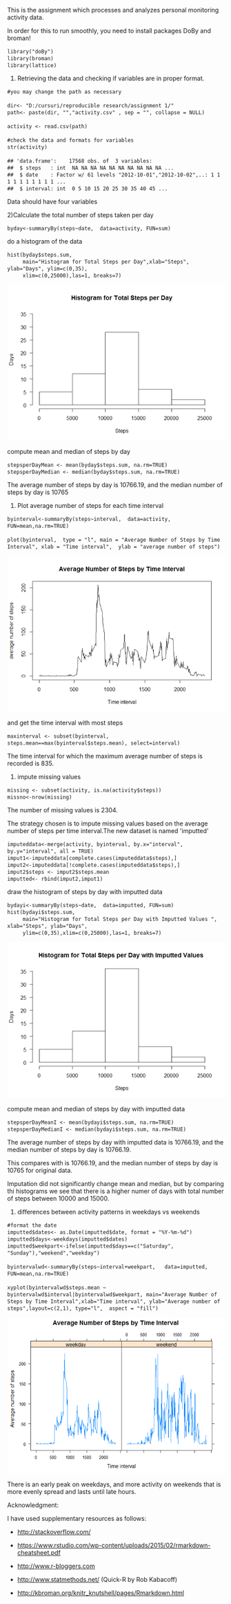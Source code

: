 This is the assignment which processes and analyzes personal monitoring
activity data.

In order for this to run smoothly, you need to install packages DoBy and
broman!

    library("doBy")
    library(broman)
    library(lattice)

1.  Retrieving the data and checking if variables are in proper format.

<!-- -->

    #you may change the path as necessary

    dir<- "D:/cursuri/reproducible research/assignment 1/"    
    path<- paste(dir, "","activity.csv" , sep = "", collapse = NULL) 

    activity <- read.csv(path)

    #check the data and formats for variables
    str(activity)

    ## 'data.frame':    17568 obs. of  3 variables:
    ##  $ steps   : int  NA NA NA NA NA NA NA NA NA NA ...
    ##  $ date    : Factor w/ 61 levels "2012-10-01","2012-10-02",..: 1 1 1 1 1 1 1 1 1 1 ...
    ##  $ interval: int  0 5 10 15 20 25 30 35 40 45 ...

Data should have four variables

2)Calculate the total number of steps taken per day

    byday<-summaryBy(steps~date,  data=activity, FUN=sum)

do a histogram of the data

    hist(byday$steps.sum, 
         main="Histogram for Total Steps per Day",xlab="Steps", ylab="Days", ylim=c(0,35), 
         xlim=c(0,25000),las=1, breaks=7)

![](PA1_template_files/figure-markdown_strict/unnamed-chunk-4-1.png)<!-- -->

compute mean and median of steps by day

    stepsperDayMean <- mean(byday$steps.sum, na.rm=TRUE)
    stepsperDayMedian <- median(byday$steps.sum, na.rm=TRUE)

The average number of steps by day is 10766.19, and the median number of
steps by day is 10765

1.  Plot average number of steps for each time interval

<!-- -->

    byinterval<-summaryBy(steps~interval,  data=activity, FUN=mean,na.rm=TRUE)

    plot(byinterval,  type = "l", main = "Average Number of Steps by Time Interval", xlab = "Time interval",  ylab = "average number of steps")

![](PA1_template_files/figure-markdown_strict/unnamed-chunk-7-1.png)<!-- -->

and get the time interval with most steps

    maxinterval <- subset(byinterval, steps.mean==max(byinterval$steps.mean), select=interval)

The time interval for which the maximum average number of steps is
recorded is 835.

1.  impute missing values

<!-- -->

    missing <- subset(activity, is.na(activity$steps))
    missno<-nrow(missing)

The number of missing values is 2304.

The strategy chosen is to impute missing values based on the average
number of steps per time interval.The new dataset is named 'imputted'

    imputeddata<-merge(activity, byinterval, by.x="interval", by.y="interval", all = TRUE)
    imput1<-imputeddata[complete.cases(imputeddata$steps),]
    imput2<-imputeddata[!complete.cases(imputeddata$steps),]
    imput2$steps <- imput2$steps.mean
    imputted<- rbind(imput2,imput1)

draw the histogram of steps by day with imputted data

    bydayi<-summaryBy(steps~date,  data=imputted, FUN=sum)
    hist(bydayi$steps.sum, 
         main="Histogram for Total Steps per Day with Imputted Values ", xlab="Steps", ylab="Days",
         ylim=c(0,35),xlim=c(0,25000),las=1, breaks=7)

![](PA1_template_files/figure-markdown_strict/unnamed-chunk-11-1.png)<!-- -->

compute mean and median of steps by day with imputted data

    stepsperDayMeanI <- mean(bydayi$steps.sum, na.rm=TRUE)
    stepsperDayMedianI <- median(bydayi$steps.sum, na.rm=TRUE)

The average number of steps by day with imputted data is 10766.19, and
the median number of steps by day is 10766.19.

This compares with is 10766.19, and the median number of steps by day is
10765 for original data.

Imputation did not significantly change mean and median, but by
comparing thi histograms we see that there is a higher numer of days
with total number of steps between 10000 and 15000.

1.  differences between activity patterns in weekdays vs weekends

<!-- -->

    #format the date
    imputted$dates<- as.Date(imputted$date, format = "%Y-%m-%d")
    imputted$days<-weekdays(imputted$dates)
    imputted$weekpart<-ifelse(imputted$days==c("Saturday", "Sunday"),"weekend","weekday")

    byintervalwd<-summaryBy(steps~interval+weekpart,   data=imputted, FUN=mean,na.rm=TRUE)

    xyplot(byintervalwd$steps.mean ~ byintervalwd$interval|byintervalwd$weekpart, main="Average Number of Steps by Time Interval",xlab="Time interval", ylab="Average number of steps",layout=c(2,1), type="l",  aspect = "fill")

![](PA1_template_files/figure-markdown_strict/unnamed-chunk-13-1.png)<!-- -->

There is an early peak on weekdays, and more activity on weekends that
is more evenly spread and lasts until late hours.

Acknowledgment:

I have used supplementary resources as follows:

-   <http://stackoverflow.com/>

-   <https://www.rstudio.com/wp-content/uploads/2015/02/rmarkdown-cheatsheet.pdf>

-   <http://www.r-bloggers.com>

-   <http://www.statmethods.net/> (Quick-R by Rob Kabacoff)

-   <http://kbroman.org/knitr_knutshell/pages/Rmarkdown.html>
